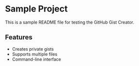 # Sample Project

This is a sample README file for testing the GitHub Gist Creator.

## Features

- Creates private gists
- Supports multiple files
- Command-line interface
